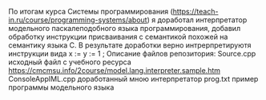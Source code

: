 По итогам курса Системы программирования (https://teach-in.ru/course/programming-systems/about) я доработал интерпретатор модельного паскалеподобного языка программирования, добавил обработку инструкции присваивания с семантикой похожей на семантику языка C.
В результате доработки верно интрерпретируютя инструкции вида
x := y := 1 ; 
Описание файлов репозитория:
Source.cpp        исходный файл c учебного ресурса https://cmcmsu.info/2course/model.lang.interpreter.sample.htm
ConsoleAppIML.cpp доработанный мною интерпретатор
prog.txt          пример программы модельного языка
